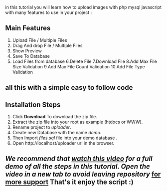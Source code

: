 in this tutorial you will learn
how to upload images with php mysql javascript with many features to use in your project  :

## Main Features

1. Upload File / Multiple Files
2. Drag And drop File / Multiple Files
3. Show Preview
4. Save To Database
5. Load Files from database
6.Delete File
7.Download File
8.Add Max File Size Validation
9.Add Max File Count Validation
10.Add File Type Validation

all this with a simple easy to follow code
---

## Installation Steps

1. Click **Download** To download the zip file.
2. Extract the zip file into your root as example (htdocs or WWW).
3. Rename project to *uploader*.
4. Create new Database with the name *demo*.
5. Then Import *files.sql* file into your demo database .
6. Open http://localhost/uploader url in the browser.

*We recommend that  [watch this video](https://www.youtube.com/watch?v=2ifaOCuu8l4) for a full demo of all the steps in this tutorial.
Open the video in a new tab to avoid leaving repository*
[for more support](http://webeasystep.com)
That's it enjoy the script :)
---
